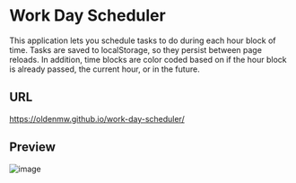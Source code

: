 # Work Day Scheduler

This application lets you schedule tasks to do during each hour block of time. Tasks are saved to localStorage, so they persist between page reloads. In addition, time blocks are color coded based on if the hour block is already passed, the current hour, or in the future.

## URL

https://oldenmw.github.io/work-day-scheduler/

## Preview

![image](https://user-images.githubusercontent.com/87488710/131579017-7b7f408c-a536-4c5d-84de-89f0254821c2.png)
